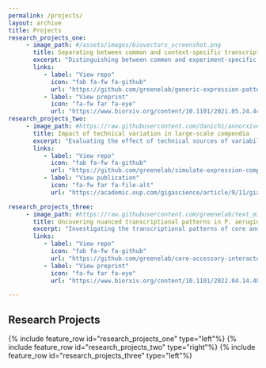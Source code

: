 ```yaml
---
permalink: /projects/
layout: archive
title: Projects
research_projects_one:
     - image_path: #/assets/images/biovectors_screenshot.png
       title: Separating between common and context-specific transcriptional responses
       excerpt: "Distinguishing between common and experiment-specific transcriptional signals using a generative neural network."
       links:
          - label: "View repo"
            icon: "fab fa-fw fa-github"
            url: "https://github.com/greenelab/generic-expression-patterns"
          - label: "View preprint"
            icon: "fa-fw far fa-eye"
            url: "https://www.biorxiv.org/content/10.1101/2021.05.24.445440v3.full.pdf"
research_projects_two:
     - image_path: #https://raw.githubusercontent.com/danich1/annorxiver/65ee4a556ab69f2308e5e4d9192905e8cfec3728/figure_generation/output/Figure_2.png
       title: Impact of technical variation in large-scale compendia
       excerpt: "Evaluating the effect of technical sources of variability in large-scale gene expression compendia."
       links:
          - label: "View repo"
            icon: "fab fa-fw fa-github"
            url: "https://github.com/greenelab/simulate-expression-compendia"
          - label: "View publication"
            icon: "fa-fw far fa-file-alt"
            url: "https://academic.oup.com/gigascience/article/9/11/giaa117/5952607"

research_projects_three:
     - image_path: #https://raw.githubusercontent.com/greenelab/text_mined_hetnet_manuscript/3a040e78114208417d2b1784ae558fb323eabe01/content/images/figures/hetionet/metagraph_highlighted_edges.png
       title: Uncovering nuanced transcriptional patterns in P. aeruginosa compendium
       excerpt: "Investigating the transcriptional patterns of core and accessory gene expression in PAO1 and PA14 strains in a compendium containing thousands of samples from hundreds of distinct experiments."
       links:
          - label: "View repo"
            icon: "fab fa-fw fa-github"
            url: "https://github.com/greenelab/core-accessory-interactome"
          - label: "View preprint"
            icon: "fa-fw far fa-eye"
            url: "https://www.biorxiv.org/content/10.1101/2022.04.14.488429v1.full.pdf"

---
```


## Research Projects

{% include feature_row id="research_projects_one" type="left"%}
{% include feature_row id="research_projects_two" type="right"%}
{% include feature_row id="research_projects_three" type="left"%}

